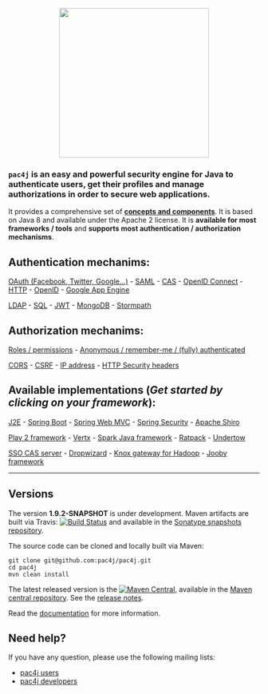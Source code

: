 <p align="center">
  <img src="https://pac4j.github.io/pac4j/img/logo.png" width="300" />
</p>

### `pac4j` is an easy and powerful security engine for Java to authenticate users, get their profiles and manage authorizations in order to secure web applications.

It provides a comprehensive set of [**concepts and components**](pac4j/pac4j/wiki/Main-concepts-and-components). It is based on Java 8 and available under the Apache 2 license. It is **available for most frameworks / tools** and **supports most authentication / authorization mechanisms**.

## Authentication mechanims:

[OAuth (Facebook, Twitter, Google...)](https://github.com/pac4j/pac4j/wiki/Other-clients) - [SAML](https://github.com/pac4j/pac4j/wiki/SAML-protocol) - [CAS](https://github.com/pac4j/pac4j/wiki/CAS-protocol) - [OpenID Connect](https://github.com/pac4j/pac4j/wiki/OpenID-Connect-protocol) - [HTTP](https://github.com/pac4j/pac4j/wiki/Other-clients) - [OpenID](https://github.com/pac4j/pac4j/wiki/Other-clients) - [Google App Engine](https://github.com/pac4j/pac4j/wiki/Other-clients)

[LDAP](https://github.com/pac4j/pac4j/wiki/Authenticators) - [SQL](https://github.com/pac4j/pac4j/wiki/Authenticators) - [JWT](https://github.com/pac4j/pac4j/wiki/Authenticators) - [MongoDB](https://github.com/pac4j/pac4j/wiki/Authenticators) - [Stormpath](https://github.com/pac4j/pac4j/wiki/Authenticators)


## Authorization mechanims:

[Roles / permissions](https://github.com/pac4j/pac4j/wiki/Authorizers) - [Anonymous / remember-me / (fully) authenticated](https://github.com/pac4j/pac4j/wiki/Authorizers)

[CORS](https://github.com/pac4j/pac4j/wiki/Authorizers) - [CSRF](https://github.com/pac4j/pac4j/wiki/Authorizers) - [IP address](https://github.com/pac4j/pac4j/wiki/Authorizers) - [HTTP Security headers](https://github.com/pac4j/pac4j/wiki/Authorizers)


## Available implementations (*Get started by clicking on your framework*):

[J2E](https://github.com/pac4j/j2e-pac4j) - [Spring Boot](https://github.com/pac4j/spring-webmvc-pac4j) - [Spring Web MVC](https://github.com/pac4j/spring-webmvc-pac4j) - [Spring Security](https://github.com/pac4j/spring-security-pac4j) - [Apache Shiro](https://github.com/bujiio/buji-pac4j)

[Play 2 framework](https://github.com/pac4j/play-pac4j) - [Vertx](https://github.com/pac4j/vertx-pac4j) - [Spark Java framework](https://github.com/pac4j/spark-pac4j) - [Ratpack](http://ratpack.io/manual/current/pac4j.html#pac4j) - [Undertow](https://github.com/pac4j/undertow-pac4j)

[SSO CAS server](https://apereo.github.io/cas/4.2.x/integration/Delegate-Authentication.html) - [Dropwizard](https://github.com/evnm/dropwizard-pac4j) - [Knox gateway for Hadoop](http://knox.apache.org/books/knox-0-9-0/user-guide.html#Pac4j+Provider+-+CAS+/+OAuth+/+SAML+/+OpenID+Connect) - [Jooby framework](http://jooby.org/doc/pac4j)

---

## Versions

The version **1.9.2-SNAPSHOT** is under development. Maven artifacts are built via Travis: [![Build Status](https://travis-ci.org/pac4j/pac4j.png?branch=master)](https://travis-ci.org/pac4j/pac4j) and available in the [Sonatype snapshots repository](https://oss.sonatype.org/content/repositories/snapshots/org/pac4j).

The source code can be cloned and locally built via Maven:

```shell
git clone git@github.com:pac4j/pac4j.git
cd pac4j
mvn clean install
```

The latest released version is the [![Maven Central](https://maven-badges.herokuapp.com/maven-central/org.pac4j/pac4j/badge.svg?style=flat)](https://maven-badges.herokuapp.com/maven-central/org.pac4j/pac4j), available in the [Maven central repository](http://search.maven.org/#search%7Cga%7C1%7Cpac4j-). See the [release notes](https://github.com/pac4j/pac4j/wiki/Versions).

Read the [documentation](https://github.com/pac4j/pac4j/wiki) for more information.


## Need help?

If you have any question, please use the following mailing lists:
- [pac4j users](https://groups.google.com/forum/?hl=en#!forum/pac4j-users)
- [pac4j developers](https://groups.google.com/forum/?hl=en#!forum/pac4j-dev)
